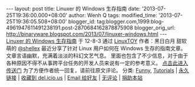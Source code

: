 --- layout: post title: Linuxer 的 Windows 生存指南 date:
'2013-07-25T19:36:00.000+08:00' author: Wenh Q tags: modified\_time:
'2013-07-25T19:36:05.508+08:00' blogger\_id:
tag:blogger.com,1999:blog-4961947611491238191.post-2870684162878875908
blogger\_orig\_url:
http://binaryware.blogspot.com/2013/07/linuxer-windows.html ---
[\
Linuxer 的 Windows
生存指南](http://linuxtoy.org/archives/windows-survival-guide-for-linuxer.html)
于 12-8-3 通过 [LinuxTOY](http://linuxtoy.org/) 作者：黑日白月
甜软萌的 [@shellex](http://shellex.info/about) 最近分享了针对 Linux
用户如何在 Windows 生存的指南文章。
文章言语幽默，充满着淡淡的科幻文艺气息。
里面也包含了不少信息，对于由于各种原因不得不从事跨平台任务的开发人员来说有一定的参考意义。
[点击此进入传送门](http://shellex.info/windows-survival-handbook-for-linuxer)
为了方便作者统一回复，请前往原文评论。
分类: [Funny](http://linuxtoy.org/category/funny),
[Tutorials](http://linuxtoy.org/category/tutorials) |
[永久链接](http://linuxtoy.org/archives/windows-survival-guide-for-linuxer.html) |
[收藏到
del.icio.us](http://delicious.com/save?url=http://linuxtoy.org/archives/windows-survival-guide-for-linuxer.html&title=Linuxer+%E7%9A%84+Windows+%E7%94%9F%E5%AD%98%E6%8C%87%E5%8D%97) |
[Email
给好友](https://www.blogger.com/blogger.g?blogID=4961947611491238191) |
[无评论](http://linuxtoy.org/archives/windows-survival-guide-for-linuxer.html#comments) |
[捐助本站](http://linuxtoy.org/faq/donate)
